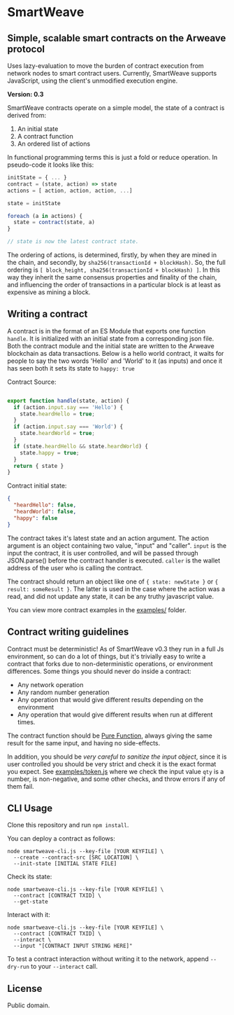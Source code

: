 # SmartWeave

## Simple, scalable smart contracts on the Arweave protocol

Uses lazy-evaluation to move the burden of contract execution from network nodes
to smart contract users. Currently, SmartWeave supports JavaScript, using the
client's unmodified execution engine.

**Version: 0.3**

SmartWeave contracts operate on a simple model, the state of a contract
is derived from:

1. An initial state
2. A contract function
3. An ordered list of actions

In functional programming terms this is just a fold or reduce operation. In pseudo-code it looks like this:

```javascript
initState = { ... }
contract = (state, action) => state
actions = [ action, action, action, ...]

state = initState

foreach (a in actions) {
  state = contract(state, a)
}

// state is now the latest contract state.
```

The ordering of actions, is determined, firstly, by when they are mined in the chain, and secondly, by `sha256(transactionId + blockHash)`. So, the full ordering is `[ block_height, sha256(transactionId + blockHash) ]`. In this way they inherit the same consensus properties and finality of the chain, and influencing the order of transactions in a particular block is at least as expensive as mining a block.

## Writing a contract

A contract is in the format of an ES Module that exports one function `handle`. It is initialized with
an initial state from a corresponding json file. Both the contract module and the initial state are written to the Arweave blockchain as data transactions. Below is a hello world contract, it waits for people to say the two words 'Hello' and 'World' to it (as inputs) and once it has seen both it sets its state to `happy: true`

Contract Source:

```javascript

export function handle(state, action) {
  if (action.input.say === 'Hello') {
    state.heardHello = true;
  }
  if (action.input.say === 'World') {
    state.heardWorld = true;
  }
  if (state.heardHello && state.heardWorld) {
    state.happy = true;
  }
  return { state }
}
```

Contract initial state:

```json
{
  "heardHello": false,
  "heardWorld": false,
  "happy": false
}
```

The contract takes it's latest state and an action argument. The action argument is an object containing two value, "input" and "caller". `input` is the input the contract, it is user controlled, and will be passed through JSON.parse() before the contract handler is executed. `caller` is the wallet address of the user who is calling the contract.

The contract should return an object like one of `{ state: newState }` or `{ result: someResult }`. The latter is used in the case where the action was a read, and did not update any state, it can be any truthy javascript value.

You can view more contract examples in the [examples/](examples/) folder.

## Contract writing guidelines

Contract must be deterministic! As of SmartWeave v0.3 they run in a full Js environment, so can do a lot of things, but it's trivially easy to write a contract that forks due to non-deterministic operations, or environment differences. Some things you should never do inside a contract:

- Any network operation
- Any random number generation
- Any operation that would give different results depending on the environment
- Any operation that would give different results when run at different times.

The contract function should be [Pure Function](https://en.wikipedia.org/wiki/Pure_function), always giving the same result for the same input, and having no side-effects.

In addition, you should be *very careful to sanitize the input object*, since it is user controlled you should be very strict and check it is the exact format you expect. See [examples/token.js](examples/token.js) where we check the input value `qty` is a number, is non-negative, and some other checks, and throw errors if any of them fail.

## CLI Usage

Clone this repository and run `npm install`.

You can deploy a contract as follows:

```
node smartweave-cli.js --key-file [YOUR KEYFILE] \
  --create --contract-src [SRC LOCATION] \
  --init-state [INITIAL STATE FILE]
```

Check its state:

```
node smartweave-cli.js --key-file [YOUR KEYFILE] \
  --contract [CONTRACT TXID] \
  --get-state
```

Interact with it:

```
node smartweave-cli.js --key-file [YOUR KEYFILE] \
  --contract [CONTRACT TXID] \
  --interact \
  --input "[CONTRACT INPUT STRING HERE]"
```

To test a contract interaction without writing it to the network, append 
`--dry-run` to your `--interact` call.

## License

Public domain.
